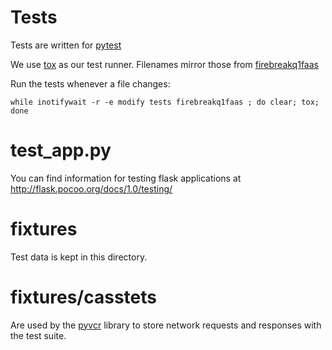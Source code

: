 # Tests

Tests are written for [pytest](https://docs.pytest.org/en/latest/)

We use [tox](https://tox.readthedocs.io/en/latest/) as our test runner.
Filenames mirror those from [firebreakq1faas](../firebreakq1faas)


Run the tests whenever a file changes:

``` shell
while inotifywait -r -e modify tests firebreakq1faas ; do clear; tox; done
```

# test_app.py

You can find information for testing flask applications at http://flask.pocoo.org/docs/1.0/testing/

# fixtures
Test data is kept in this directory.

# fixtures/casstets
Are used by the [pyvcr](https://vcrpy.readthedocs.io/en/latest/usage.html) library to store network requests and responses with the test suite.
